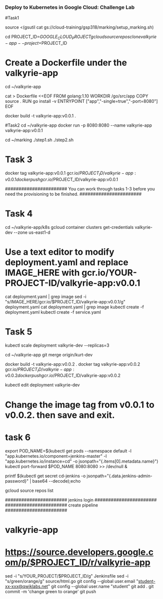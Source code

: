 ### Deploy to Kubernetes in Google Cloud: Challenge Lab ###
#Task1

source <(gsutil cat gs://cloud-training/gsp318/marking/setup_marking.sh)

cd
PROJECT_ID=$GOOGLE_CLOUD_PROJECT
gcloud source repos clone valkyrie-app --project=$PROJECT_ID

# Create a Dockerfile under the valkyrie-app
cd ~/valkyrie-app

cat > Dockerfile <<EOF
FROM golang:1.10
WORKDIR /go/src/app
COPY source .
RUN go install -v
ENTRYPOINT ["app","-single=true","-port=8080"]
EOF

docker build -t valkyrie-app:v0.0.1 .

#Task2
cd ~/valkyrie-app
docker run -p 8080:8080 --name valkyrie-app valkyrie-app:v0.0.1

cd ~/marking
./step1.sh
./step2.sh

# Task 3
docker tag valkyrie-app:v0.0.1 gcr.io/$PROJECT_ID/valkyrie-app:v0.0.1
docker push gcr.io/$PROJECT_ID/valkyrie-app:v0.0.1

####################### You can work through tasks 1-3 before you need the provisioning to be finished. #######################

# Task 4
cd ~/valkyrie-app/k8s
gcloud container clusters get-credentials valkyrie-dev --zone us-east1-d	

# Use a text editor to modify deployment.yaml and replace IMAGE_HERE with gcr.io/YOUR-PROJECT-ID/valkyrie-app:v0.0.1

cat deployment.yaml | grep image
sed -i "s/IMAGE_HERE/gcr.io\/$PROJECT_ID\/valkyrie-app:v0.0.1/g" deployment.yaml
cat deployment.yaml | grep image
kubectl create -f deployment.yaml
kubectl create -f service.yaml

# Task 5
kubectl scale deployment valkyrie-dev --replicas=3

cd ~/valkyrie-app
git merge origin/kurt-dev

docker build -t valkyrie-app:v0.0.2 .
docker tag valkyrie-app:v0.0.2 gcr.io/$PROJECT_ID/valkyrie-app:v0.0.2
docker push gcr.io/$PROJECT_ID/valkyrie-app:v0.0.2

kubectl edit deployment valkyrie-dev
# Change the image tag from v0.0.1 to v0.0.2. then save and exit.

# task 6

export POD_NAME=$(kubectl get pods --namespace default -l "app.kubernetes.io/component=jenkins-master" -l "app.kubernetes.io/instance=cd" -o jsonpath="{.items[0].metadata.name}")
kubectl port-forward $POD_NAME 8080:8080 >> /dev/null &

printf $(kubectl get secret cd-jenkins -o jsonpath="{.data.jenkins-admin-password}" | base64 --decode);echo

gcloud source repos list

####################### jenkins login #######################
####################### create pipeline #######################
# valkyrie-app   
# https://source.developers.google.com/p/$PROJECT_ID/r/valkyrie-app

sed -i "s/YOUR_PROJECT/$PROJECT_ID/g" Jenkinsfile
sed -i "s/green/orange/g" source/html.go
git config --global user.email "student-xx-xxx@qwiklabs.net"
git config --global user.name "student"
git add .
git commit -m 'change green to orange'
git push
